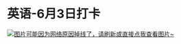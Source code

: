 # 英语-6月3日打卡

[![图片可能因为网络原因掉线了，请刷新或直接点我查看图片~](https://cdn.jsdelivr.net/gh/ylsislove/image-home/test/20210603235058.jpg)](https://cdn.jsdelivr.net/gh/ylsislove/image-home/test/20210603235058.jpg)
